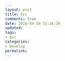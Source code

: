 ```yaml
---
layout: post
title: Gcc
comments: true
date: 2016-04-10 11:26:26
updated:
tags:
- gcc
categories:
- Develop
permalink:
---
```

